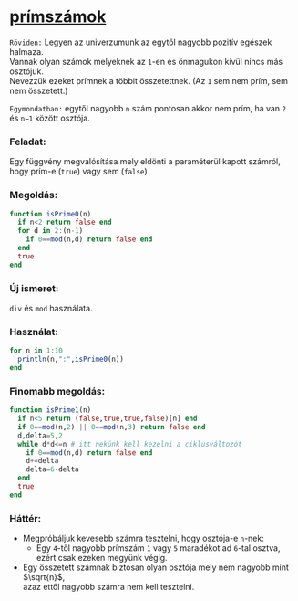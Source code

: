 <head>
<link rel="stylesheet" href="https://cdn.jsdelivr.net/npm/katex@0.10.1/dist/katex.min.css" integrity="sha384-dbVIfZGuN1Yq7/1Ocstc1lUEm+AT+/rCkibIcC/OmWo5f0EA48Vf8CytHzGrSwbQ" crossorigin="anonymous">

<script defer src="https://cdn.jsdelivr.net/npm/katex@0.10.1/dist/katex.min.js" integrity="sha384-2BKqo+exmr9su6dir+qCw08N2ZKRucY4PrGQPPWU1A7FtlCGjmEGFqXCv5nyM5Ij" crossorigin="anonymous">
</script>

<script defer src="https://cdn.jsdelivr.net/npm/katex@0.10.1/dist/contrib/auto-render.min.js" integrity="sha384-kWPLUVMOks5AQFrykwIup5lo0m3iMkkHrD0uJ4H5cjeGihAutqP0yW0J6dpFiVkI" crossorigin="anonymous"
      onload="renderMathInElement(document.body);">
</script>
</head>

<link rel="stylesheet" href="https://cdnjs.cloudflare.com/ajax/libs/KaTeX/0.5.1/katex.min.css">

# [prímszámok](https://hu.wikipedia.org/wiki/Pr%C3%ADmsz%C3%A1mok)

```Röviden:``` Legyen az univerzumunk az egytől 
nagyobb pozitív egészek halmaza. <br>
Vannak olyan számok melyeknek az 
```1```-en és önmagukon kívül nincs más osztójuk.<br>
Nevezzük ezeket prímnek a többit összetettnek. 
(Az ```1``` sem nem prím, sem nem összetett.)<br>

```Egymondatban:``` egytől nagyobb ```n``` szám pontosan akkor nem prím, 
ha van ```2``` és ```n−1``` között osztója.

### Feladat:
Egy függvény megvalósítása mely eldönti a paraméterül kapott számról, hogy prím-e (```true```) vagy sem (```false```)

### Megoldás:
```julia
function isPrime0(n)
  if n<2 return false end
  for d in 2:(n-1)
    if 0==mod(n,d) return false end
  end
  true
end
```

### Új ismeret: 
```div``` és ```mod``` használata. 


### Használat:
```julia
for n in 1:10
  println(n,":",isPrime0(n))
end
```

### Finomabb megoldás:
```julia
function isPrime1(n)
  if n<5 return (false,true,true,false)[n] end
  if 0==mod(n,2) || 0==mod(n,3) return false end
  d,delta=5,2
  while d*d<=n # itt nekünk kell kezelni a ciklusváltozót
    if 0==mod(n,d) return false end
    d+=delta
    delta=6-delta
  end
  true
end
```

### Háttér:
* Megpróbáljuk kevesebb számra tesztelni, hogy osztója-e ```n```-nek:
   * Egy ```4```-től nagyobb prímszám ```1``` vagy ```5``` maradékot ad ```6```-tal osztva, <br>
   ezért csak ezeken megyünk végig.
* Egy összetett számnak biztosan olyan osztója mely nem nagyobb mint $\sqrt{n}$, <br>
azaz ettől nagyobb számra nem kell tesztelni.



